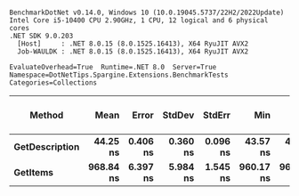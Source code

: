 ```

BenchmarkDotNet v0.14.0, Windows 10 (10.0.19045.5737/22H2/2022Update)
Intel Core i5-10400 CPU 2.90GHz, 1 CPU, 12 logical and 6 physical cores
.NET SDK 9.0.203
  [Host]     : .NET 8.0.15 (8.0.1525.16413), X64 RyuJIT AVX2
  Job-WAULDK : .NET 8.0.15 (8.0.1525.16413), X64 RyuJIT AVX2

EvaluateOverhead=True  Runtime=.NET 8.0  Server=True  
Namespace=DotNetTips.Spargine.Extensions.BenchmarkTests  Categories=Collections  

```
| Method         | Mean      | Error    | StdDev   | StdErr   | Min       | Q1        | Median    | Q3        | Max       | Op/s         | CI99.9% Margin | Iterations | Kurtosis | MValue | Skewness | Rank | LogicalGroup | Baseline | Code Size | Exceptions | Completed Work Items | Lock Contentions | Gen0   | Allocated |
|--------------- |----------:|---------:|---------:|---------:|----------:|----------:|----------:|----------:|----------:|-------------:|---------------:|-----------:|---------:|-------:|---------:|-----:|------------- |--------- |----------:|-----------:|---------------------:|-----------------:|-------:|----------:|
| **GetDescription** |  **44.25 ns** | **0.406 ns** | **0.360 ns** | **0.096 ns** |  **43.57 ns** |  **44.07 ns** |  **44.23 ns** |  **44.47 ns** |  **44.95 ns** | **22,600,250.9** |       **6.952 ns** |      **14.00** |    **2.469** |  **2.000** |  **-0.1154** |    **1** | *****            | **No**       |     **750 B** |          **-** |                    **-** |                **-** | **0.0002** |      **24 B** |
| **GetItems**       | **968.84 ns** | **6.397 ns** | **5.984 ns** | **1.545 ns** | **960.17 ns** | **965.13 ns** | **967.18 ns** | **972.79 ns** | **981.50 ns** |  **1,032,161.6** |       **6.727 ns** |      **15.00** |    **2.260** |  **2.000** |   **0.5017** |    **2** | *****            | **No**       |        **NA** |          **-** |                    **-** |                **-** | **0.0095** |     **896 B** |
